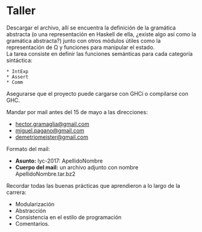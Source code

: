 Taller
======

Descargar el archivo, allí se encuentra la definición de la gramática abstracta
(o una representación en Haskell de ella, ¿existe algo así como la gramática abstracta?)
junto con otros módulos útiles como la representación de Ω y funciones para manipular el estado.  
La tarea consiste en definir las funciones semánticas para cada categoría sintáctica:

    * IntExp
    * Assert
    * Comm

Asegurarse que el proyecto puede cargarse con GHCi o compilarse con GHC.

Mandar por mail antes del 15 de mayo a las direcciones:

* hector.gramaglia@gmail.com
* miguel.pagano@gmail.com
* demetriomeister@gmail.com

Formato del mail:

* **Asunto:** lyc-2017: ApellidoNombre
* **Cuerpo del mail:** un archivo adjunto con nombre ApellidoNombre.tar.bz2


Recordar todas las buenas prácticas que aprendieron a lo largo de la carrera:

* Modularización
* Abstracción
* Consistencia en el estilo de programación
* Comentarios.

